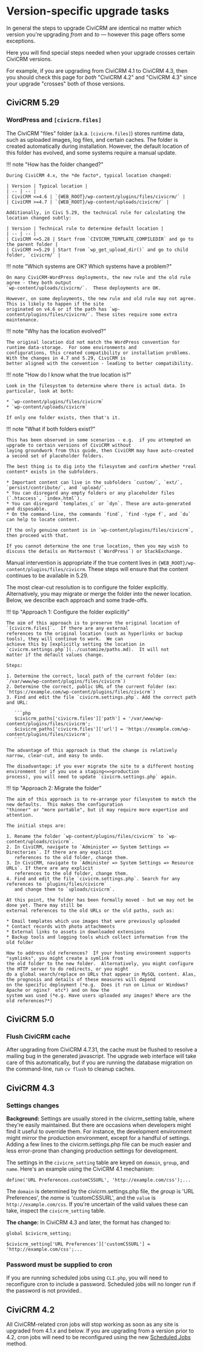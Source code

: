 # Version-specific upgrade tasks

In general the steps to upgrade CiviCRM are identical no matter which version you're upgrading _from_ and _to_ &mdash; however this page offers some exceptions.

Here you will find special steps needed when your upgrade crosses certain CiviCRM versions.

For example, if you are upgrading from CiviCRM 4.1 to CiviCRM 4.3, then you should check this page for *both* "CiviCRM 4.2" and "CiviCRM 4.3" since your upgrade "crosses" both of those versions.

## CiviCRM 5.29

### WordPress and `[civicrm.files]`

The CiviCRM "files" folder (a.k.a.  `[civicrm.files]`) stores runtime data, such as uploaded images, log files, and
certain caches.  The folder is created automatically during installation.  However, the default location of this folder
has evolved, and some systems require a manual update.

!!! note "How has the folder changed?"

    During CiviCRM 4.x, the *de facto*, typical location changed:

    | Version | Typical location |
    | -- | -- |
    | CiviCRM <=4.6 | `{WEB_ROOT}/wp-content/plugins/files/civicrm/` |
    | CiviCRM >=4.7 | `{WEB_ROOT}/wp-content/uploads/civicrm/` |

    Additionally, in Civi 5.29, the technical rule for calculating the location changed subtly:

    | Version | Technical rule to determine default location |
    | -- | -- |
    | CiviCRM <=5.28 | Start from `CIVICRM_TEMPLATE_COMPILEDIR` and go to the parent folder |
    | CiviCRM >=5.29 | Start from `wp_get_upload_dir()` and go to child folder, `civicrm/` |

!!! note "Which systems are OK? Which systems have a problem?"

    On many CiviCRM-WordPress deployments, the new rule and the old rule agree - they both output
    `wp-content/uploads/civicrm/`.  These deployments are OK.

    However, on some deployments, the new rule and old rule may not agree. This is likely to happen if the site
    originated on v4.6 or if the path has `wp-content/plugins/files/civicrm/`. These sites require some extra maintenance.

!!! note "Why has the location evolved?"

    The original location did not match the WordPress convention for runtime data-storage.  For some environments and
    configurations, this created compatibility or installation problems.  With the changes in 4.7 and 5.29, CiviCRM is
    better aligned with the convention - leading to better compatibility.

!!! note "How do I know what the true location is?"

    Look in the filesystem to determine where there is actual data. In particular, look at both:

    * `wp-content/plugins/files/civicrm`
    * `wp-content/uploads/civicrm`

    If only one folder exists, then that's it.

!!! note "What if both folders exist?"

    This has been observed in some scenarios - e.g.  if you attempted an upgrade to certain versions of CiviCRM without
    laying groundwork from this guide, then CiviCRM may have auto-created a second set of placeholder folders.

    The best thing is to dig into the filesystem and confirm whether *real content* exists in the subfolders.

    * Important content can live in the subfolders `custom/`, `ext/`, `persist/contribute/`, and `upload/`.
    * You can disregard any empty folders or any placeholder files (`.htaccess`, `index.html`).
    * You can disregard `templates_c` or `dyn`. These are auto-generated and disposable.
    * On the command-line, the commands `find`, `find -type f`, and `du` can help to locate content.

    If the only genuine content is in `wp-content/plugins/files/civicrm`, then proceed with that.

    If you cannot determine the one true location, then you may wish to discuss the details on Mattermost (`WordPress`) or StackExchange.

Manual intervention is appropriate if the true content lives in `{WEB_ROOT}/wp-content/plugins/files/civicrm`. These
steps will ensure that the content continues to be available in 5.29.

The most clear-cut resolution is to configure the folder explicitly.  Alternatively, you may migrate or merge the
folder into the newer location.  Below, we describe each approach and some trade-offs.

!!! tip "Approach 1: Configure the folder explicitly"

    The aim of this approach is to preserve the original location of `[civicrm.files]`.  If there are any external
    references to the original location (such as hyperlinks or backup tools), they will continue to work.  We can
    achieve this by [explicitly setting the location in `civicrm.settings.php`](../customize/paths.md).  It will not
    matter if the default values change.

    Steps:

    1. Determine the correct, local path of the current folder (ex: `/var/www/wp-content/plugins/files/civicrm`)
    2. Determine the correct, public URL of the current folder (ex: `https://example.com/wp-content/plugins/files/civicrm`)
    3. Find and edit the file `civicrm.settings.php`. Add the correct path and URL:

       ```php
       $civicrm_paths['civicrm.files']['path'] = '/var/www/wp-content/plugins/files/civicrm';
       $civicrm_paths['civicrm.files']['url'] = 'https://example.com/wp-content/plugins/files/civicrm';
       ```

    The advantage of this approach is that the change is relatively narrow, clear-cut, and easy to undo.

    The disadvantage: if you ever migrate the site to a different hosting environment (or if you use a staging<=>production
    process), you will need to update `civicrm.settings.php` again.

!!! tip "Approach 2: Migrate the folder"

    The aim of this approach is to re-arrange your filesystem to match the new defaults.  This makes the configuration
    "thinner" or "more portable", but it may require more expertise and attention.

    The initial steps are:

    1. Rename the folder `wp-content/plugins/files/civicrm` to `wp-content/uploads/civicrm`.
    2. In CiviCRM, navigate to `Administer => System Settings => Directories`. If there are any explicit
       references to the old folder, change them.
    3. In CiviCRM, navigate to `Administer => System Settings => Resource URLs`. If there are any explicit
       references to the old folder, change them.
    4. Find and edit the file `civicrm.settings.php`. Search for any references to `plugins/files/civicrm`
       and change them to `uploads/civicrm`.

    At this point, the folder has been formally moved - but we may not be done yet. There may still be
    external references to the old URLs or the old paths, such as:

    * Email templates which use images that were previously uploaded
    * Contact records with photo attachments
    * External links to assets in downloaded extensions
    * Backup tools and logging tools which collect information from the old folder

    How to address old references?  If your hosting environment supports "symlinks", you might create a symlink from
    the old folder to the new folder.  Alternatively, you might configure the HTTP server to do redirects, or you might
    do a global search/replace on URLs that appear in MySQL content. Alas, the prognosis and details of these measures will depend
    on the specific deployment (*e.g.  Does it run on Linux or Windows?  Apache or nginx?  etc*) and on how the
    system was used (*e.g. Have users uploaded any images? Where are the old references?*)

## CiviCRM 5.0

### Flush CiviCRM cache

After upgrading from CiviCRM 4.7.31, the cache must be flushed to resolve a mailing bug in the generated javascript. The upgrade web interface will take care of this automatically, but if you are running the database migration on the command-line, run `cv flush` to cleanup caches.

## CiviCRM 4.3

### Settings changes

**Background:** Settings are usually stored in the civicrm_setting table, where they're easily maintained. But there are occasions when developers might find it useful to override them. For instance, the development environment might mirror the production environment, except for a handful of settings. Adding a few lines to the civicrm.settings.php file can be much easier and less error-prone than changing production settings for development.

The settings in the `civicrm_setting` table are keyed on `domain`, `group`, and `name`. Here's an example using the CiviCRM 4.1 mechanism:

```
define('URL Preferences.customCSSURL', 'http://example.com/css');...
```

The `domain` is determined by the civicrm.settings.php file, the _group_ is 'URL Preferences', the _name_ is 'customCSSURL', and the `value` is `http://example.com/css`. If you're uncertain of the valid values these can take, inspect the `civicrm_setting` table.

**The change:** In CiviCRM 4.3 and later, the format has changed to:

```
global $civicrm_setting;
```

```
$civicrm_setting['URL Preferences']['customCSSURL'] = 'http://example.com/css';...
```

### Password must be supplied to cron

If you are running scheduled jobs using `CLI.php`, you will need to reconfigure cron to include a password. Scheduled jobs will no longer run if the password is not provided..


## CiviCRM 4.2

All CiviCRM-related cron jobs will stop working as soon as any site is upgraded from 4.1.x and below. If you are upgrading from a version prior to 4.2, cron jobs will need to be reconfigured using the new [Scheduled Jobs](../setup/jobs.md) method.

